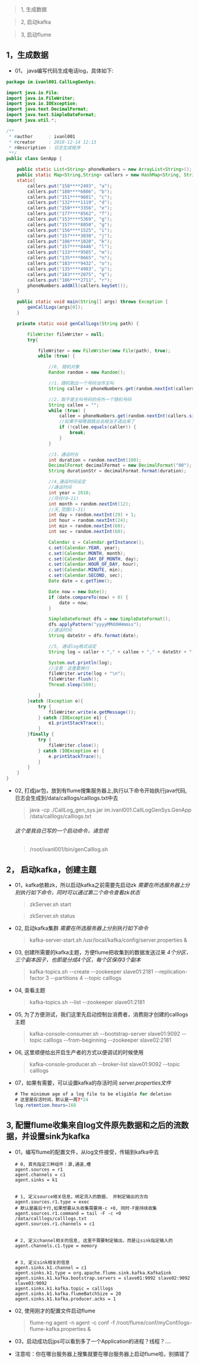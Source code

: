 > 1, 生成数据

> 2, 启动kafka

> 3, 启动flume

## 1，生成数据
* 01， java编写代码生成电话log，具体如下:
```java
package im.ivanl001.CallLogGenSys;

import java.io.File;
import java.io.FileWriter;
import java.io.IOException;
import java.text.DecimalFormat;
import java.text.SimpleDateFormat;
import java.util.*;

/**
 * #author      : ivanl001
 * #creator     : 2018-12-14 12:13
 * #description : 日志生成程序
 **/
public class GenApp {

    public static List<String> phoneNumbers = new ArrayList<String>();
    public static Map<String,String> callers = new HashMap<String, String>();
    static{
        callers.put("158****2493", "a");
        callers.put("180****6806", "b");
        callers.put("151****9601", "c");
        callers.put("132****1119", "d");
        callers.put("150****3356", "e");
        callers.put("177****8562", "f");
        callers.put("153****5369", "g");
        callers.put("157****8050", "g");
        callers.put("156****1525", "i");
        callers.put("157****3030", "j");
        callers.put("186****1020", "k");
        callers.put("157****8446", "l");
        callers.put("133****9505", "m");
        callers.put("135****0665", "n");
        callers.put("183****9432", "o");
        callers.put("135****4983", "p");
        callers.put("183****2075", "q");
        callers.put("186****2711", "r");
        phoneNumbers.addAll(callers.keySet());
    }

    public static void main(String[] args) throws Exception {
        genCallLogs(args[0]);
    }

    private static void genCallLogs(String path) {

        FileWriter fileWriter = null;
        try{

            fileWriter = new FileWriter(new File(path), true);
            while (true) {

                //0, 随机对象
                Random random = new Random();

                //1，随机取出一个号码当作主叫
                String caller = phoneNumbers.get(random.nextInt(callers.size()));

                //2，取不是主叫号码的另外一个随机号码
                String callee = "";
                while (true) {
                    callee = phoneNumbers.get(random.nextInt(callers.size()));
                    //如果不相等就跳出去相当于选出来了
                    if (!callee.equals(caller)) {
                        break;
                    }
                }

                //3，通话时长
                int duration = random.nextInt(100);
                DecimalFormat decimalFormat = new DecimalFormat("00");
                String durationStr = decimalFormat.format(duration);

                //4,通话时间设定
                //通话时间
                int year = 2018;
                //月份(0~11)
                int month = random.nextInt(12);
                //天,范围(1~31)
                int day = random.nextInt(29) + 1;
                int hour = random.nextInt(24);
                int min = random.nextInt(60);
                int sec = random.nextInt(60);

                Calendar c = Calendar.getInstance();
                c.set(Calendar.YEAR, year);
                c.set(Calendar.MONTH, month);
                c.set(Calendar.DAY_OF_MONTH, day);
                c.set(Calendar.HOUR_OF_DAY, hour);
                c.set(Calendar.MINUTE, min);
                c.set(Calendar.SECOND, sec);
                Date date = c.getTime();

                Date now = new Date();
                if (date.compareTo(now) > 0) {
                    date = now;
                }

                SimpleDateFormat dfs = new SimpleDateFormat();
                dfs.applyPattern("yyyyMMddHHmmss");
                //通话时间
                String dateStr = dfs.format(date);

                //5, 通话log格式设定
                String log = caller + "," + callee + "," + dateStr + "," + durationStr;

                System.out.println(log);
                //注意：这里要换行
                fileWriter.write(log + "\n");
                fileWriter.flush();
                Thread.sleep(500);

            }
        }catch (Exception e){
            try {
                fileWriter.write(e.getMessage());
            } catch (IOException e1) {
                e1.printStackTrace();
            }
        }finally {
            try {
                fileWriter.close();
            } catch (IOException e) {
                e.printStackTrace();
            }
        }
    }
}
```

* 02, 打成jar包，放到有flume搜集服务器上,执行以下命令开始执行java代码, 日志会生成到/data/calllogs/calllogs.txt中去
  > java -cp ./CallLog_gen_sys.jar im.ivanl001.CallLogGenSys.GenApp /data/calllogs/calllogs.txt

  ###### 这个是我自己写的一个启动命令，请忽视
  > /root/ivanl001/bin/genCalllog.sh   

## 2， 启动kafka，创建主题
* 01，kafka依赖zk，所以启动kafka之前需要先启动zk
*需要在所选服务器上分别执行如下命令，同时可以通过第二个命令查看zk状态*

  > zkServer.sh start 
  
  > zkServer.sh status
  
* 02, 启动kafka集群
*需要在所选服务器上分别执行如下命令*
  > kafka-server-start.sh /usr/local/kafka/config/server.properties &

* 03, 创建所需要的kafka主题，方便flume把收集到的数据发送过来
*4个分区，三个副本因子，也即是分成4个区，每个区保存3个副本*
  > kafka-topics.sh --create --zookeeper slave01:2181 --replication-factor 3 --partitions 4 --topic calllogs

* 04, 查看主题
  > kafka-topics.sh --list --zookeeper slave01:2181

* 05, 为了方便测试，我们这里先启动控制台消费者，消费刚才创建的calllogs主题
  > kafka-console-consumer.sh --bootstrap-server slave01:9092 --topic calllogs --from-beginning --zookeeper slave02:2181

* 06, 这里顺便给出开启生产者的方式以便调试的时候使用
  > kafka-console-producer.sh --broker-list slave01:9092 --topic calllogs

* 07，如果有需要，可以设置kafka的存活时间
*server.properties文件*
  ```java
  # The minimum age of a log file to be eligible for deletion
  # 这里是存活时间，默认是一周7*24
  log.retention.hours=168
  ```

## 3, 配置flume收集来自log文件原先数据和之后的流数据，并设置sink为kafka
* 01，编写flume的配置文件，从log文件接受，传输到kafka中去

  ```shell
  # 0, 首先指定三种组件：源,通道,槽
  agent.sources = r1
  agent.channels = c1
  agent.sinks = k1
  
  
  # 1, 定义source相关信息，绑定流入的数据， 并制定输出的方向
  agent.sources.r1.type = exec
  # 默认是最后十行,如果想要从头收集需要用-c +0, 同时-F是持续收集
  agent.sources.r1.command = tail -F -c +0 /data/calllogs/calllogs.txt
  agent.sources.r1.channels = c1
  
  
  # 2, 定义channel相关的信息, 这里不需要制定输出，而是让sink指定输入的
  agent.channels.c1.type = memory
  
  
  # 3, 定义sink相关的信息
  agent.sinks.k1.channel = c1
  agent.sinks.k1.type = org.apache.flume.sink.kafka.KafkaSink
  agent.sinks.k1.kafka.bootstrap.servers = slave01:9092 slave02:9092 slave03:9092
  agent.sinks.k1.kafka.topic = calllogs
  agent.sinks.k1.kafka.flumeBatchSize = 20
  agent.sinks.k1.kafka.producer.acks = 1
  ```

* 02, 使用刚才的配置文件启动flume
  > flume-ng agent -n agent -c conf -f /root/flume/conf/myConf/logs-flume-kafka.properties &

* 03，启动成功后jps可以看到多了一个Application的进程？线程？....
* 注意哈：你在哪台服务器上搜集就要在哪台服务器上启动flume哈，别搞错了


